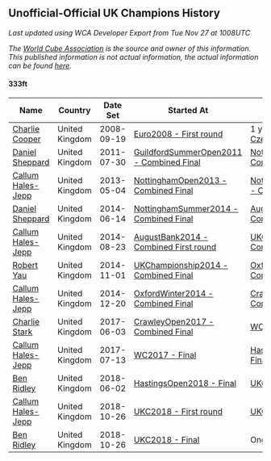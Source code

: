 ## Unofficial-Official UK Champions History

*Last updated using WCA Developer Export from Tue Nov 27 at 1008UTC*

*The [World Cube Association](https://www.worldcubeassociation.org) is the source and owner of this information. This published information is not actual information, the actual information can be found [here](https://www.worldcubeassociation.org/results).*

#### 333ft

|Name|Country|Date Set|Started At|Ended At|Days Held|  
|--|--|--|--|--|--|  
|[Charlie Cooper](https://www.worldcubeassociation.org/persons/2007COOP01)|United Kingdom|2008-09-19|[Euro2008 - First round](https://www.worldcubeassociation.org/competitions/Euro2008/results/all#e333ft_1)|1 year after [CzechOpen2010](https://www.worldcubeassociation.org/competitions/CzechOpen2010/results/all#e333ft_c)|1030|  
|[Daniel Sheppard](https://www.worldcubeassociation.org/persons/2009SHEP01)|United Kingdom|2011-07-30|[GuildfordSummerOpen2011 - Combined Final](https://www.worldcubeassociation.org/competitions/GuildfordSummerOpen2011/results/all#e333ft_c)|[NottinghamOpen2013 - Combined Final](https://www.worldcubeassociation.org/competitions/NottinghamOpen2013/results/all#e333ft_c)|644|  
|[Callum Hales-Jepp](https://www.worldcubeassociation.org/persons/2012HALE01)|United Kingdom|2013-05-04|[NottinghamOpen2013 - Combined Final](https://www.worldcubeassociation.org/competitions/NottinghamOpen2013/results/all#e333ft_c)|[NottinghamSummer2014 - Combined Final](https://www.worldcubeassociation.org/competitions/NottinghamSummer2014/results/all#e333ft_c)|406|  
|[Daniel Sheppard](https://www.worldcubeassociation.org/persons/2009SHEP01)|United Kingdom|2014-06-14|[NottinghamSummer2014 - Combined Final](https://www.worldcubeassociation.org/competitions/NottinghamSummer2014/results/all#e333ft_c)|[AugustBank2014 - Combined First round](https://www.worldcubeassociation.org/competitions/AugustBank2014/results/all#e333ft_d)|71|  
|[Callum Hales-Jepp](https://www.worldcubeassociation.org/persons/2012HALE01)|United Kingdom|2014-08-23|[AugustBank2014 - Combined First round](https://www.worldcubeassociation.org/competitions/AugustBank2014/results/all#e333ft_d)|[UKChampionship2014 - Combined Final](https://www.worldcubeassociation.org/competitions/UKChampionship2014/results/all#e333ft_c)|69|  
|[Robert Yau](https://www.worldcubeassociation.org/persons/2009YAUR01)|United Kingdom|2014-11-01|[UKChampionship2014 - Combined Final](https://www.worldcubeassociation.org/competitions/UKChampionship2014/results/all#e333ft_c)|[OxfordWinter2014 - Combined Final](https://www.worldcubeassociation.org/competitions/OxfordWinter2014/results/all#e333ft_c)|49|  
|[Callum Hales-Jepp](https://www.worldcubeassociation.org/persons/2012HALE01)|United Kingdom|2014-12-20|[OxfordWinter2014 - Combined Final](https://www.worldcubeassociation.org/competitions/OxfordWinter2014/results/all#e333ft_c)|[CrawleyOpen2017 - Combined Final](https://www.worldcubeassociation.org/competitions/CrawleyOpen2017/results/all#e333ft_c)|896|  
|[Charlie Stark](https://www.worldcubeassociation.org/persons/2014STAR05)|United Kingdom|2017-06-03|[CrawleyOpen2017 - Combined Final](https://www.worldcubeassociation.org/competitions/CrawleyOpen2017/results/all#e333ft_c)|[WC2017 - Final](https://www.worldcubeassociation.org/competitions/WC2017/results/all#e333ft_f)|42|  
|[Callum Hales-Jepp](https://www.worldcubeassociation.org/persons/2012HALE01)|United Kingdom|2017-07-13|[WC2017 - Final](https://www.worldcubeassociation.org/competitions/WC2017/results/all#e333ft_f)|[HastingsOpen2018 - Final](https://www.worldcubeassociation.org/competitions/HastingsOpen2018/results/all#e333ft_f)|322|  
|[Ben Ridley](https://www.worldcubeassociation.org/persons/2016RIDL01)|United Kingdom|2018-06-02|[HastingsOpen2018 - Final](https://www.worldcubeassociation.org/competitions/HastingsOpen2018/results/all#e333ft_f)|[UKC2018 - First round](https://www.worldcubeassociation.org/competitions/UKC2018/results/all#e333ft_1)|147|  
|[Callum Hales-Jepp](https://www.worldcubeassociation.org/persons/2012HALE01)|United Kingdom|2018-10-26|[UKC2018 - First round](https://www.worldcubeassociation.org/competitions/UKC2018/results/all#e333ft_1)|[UKC2018 - Final](https://www.worldcubeassociation.org/competitions/UKC2018/results/all#e333ft_f)|0|  
|[Ben Ridley](https://www.worldcubeassociation.org/persons/2016RIDL01)|United Kingdom|2018-10-26|[UKC2018 - Final](https://www.worldcubeassociation.org/competitions/UKC2018/results/all#e333ft_f)|Ongoing|30|  
